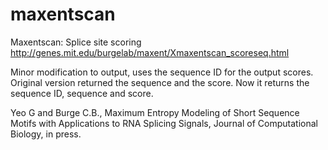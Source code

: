 # maxentscan
Maxentscan: Splice site scoring http://genes.mit.edu/burgelab/maxent/Xmaxentscan_scoreseq.html

Minor modification to output, uses the sequence ID for the output scores.
Original version returned the sequence and the score. Now it returns the sequence ID, sequence and score.

Yeo G and Burge C.B., Maximum Entropy Modeling of Short Sequence Motifs with Applications to RNA Splicing Signals,
Journal of Computational Biology, in press.
